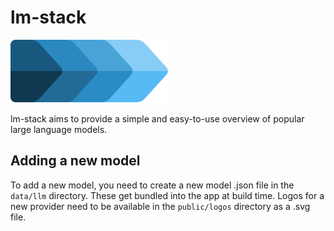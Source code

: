 # lm-stack  

![lm-stack](/public/icon.svg)

lm-stack aims to provide a simple and easy-to-use overview of popular large language models.

## Adding a new model

To add a new model, you need to create a new model .json file in the `data/llm` directory. These get bundled into the app at build time. Logos for a new provider need to be available in the `public/logos` directory as a .svg file.